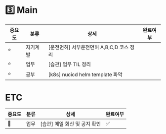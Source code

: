 # 3️⃣ Main

| 중요도 | 분류 | 상세 | 완료여부 |
|--|--|--|--|
| ⭐️ | 자기계발 | [운전면허] 서부운전면허 A,B,C,D 코스 정리 | |
| ⭐️ | 업무 | [습관] 업무 TIL 정리 |  |
| ⭐️ | 공부 | [k8s] nucicd helm template 파악 |  |

# ETC

| 중요도 | 분류 | 상세 | 완료여부 |
|--|--|--|--|
| 📌 | 업무 | [습관] 메일 회신 및 공지 확인 | ✅ |